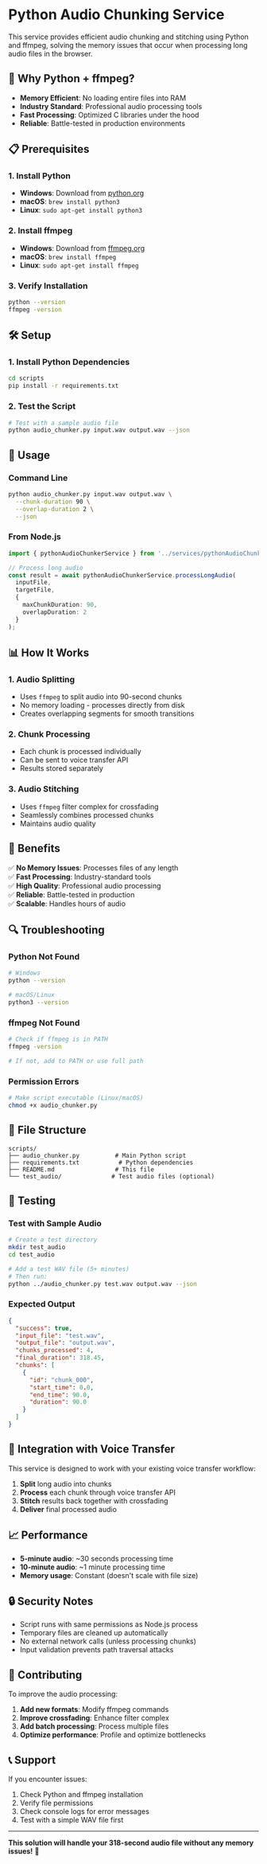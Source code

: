 # Python Audio Chunking Service

This service provides efficient audio chunking and stitching using Python and ffmpeg, solving the memory issues that occur when processing long audio files in the browser.

## 🚀 **Why Python + ffmpeg?**

- **Memory Efficient**: No loading entire files into RAM
- **Industry Standard**: Professional audio processing tools
- **Fast Processing**: Optimized C libraries under the hood
- **Reliable**: Battle-tested in production environments

## 📋 **Prerequisites**

### 1. Install Python
- **Windows**: Download from [python.org](https://python.org)
- **macOS**: `brew install python3`
- **Linux**: `sudo apt-get install python3`

### 2. Install ffmpeg
- **Windows**: Download from [ffmpeg.org](https://ffmpeg.org/download.html)
- **macOS**: `brew install ffmpeg`
- **Linux**: `sudo apt-get install ffmpeg`

### 3. Verify Installation
```bash
python --version
ffmpeg -version
```

## 🛠️ **Setup**

### 1. Install Python Dependencies
```bash
cd scripts
pip install -r requirements.txt
```

### 2. Test the Script
```bash
# Test with a sample audio file
python audio_chunker.py input.wav output.wav --json
```

## 🔧 **Usage**

### Command Line
```bash
python audio_chunker.py input.wav output.wav \
  --chunk-duration 90 \
  --overlap-duration 2 \
  --json
```

### From Node.js
```typescript
import { pythonAudioChunkerService } from '../services/pythonAudioChunkerService';

// Process long audio
const result = await pythonAudioChunkerService.processLongAudio(
  inputFile,
  targetFile,
  {
    maxChunkDuration: 90,
    overlapDuration: 2
  }
);
```

## 📊 **How It Works**

### 1. **Audio Splitting**
- Uses `ffmpeg` to split audio into 90-second chunks
- No memory loading - processes directly from disk
- Creates overlapping segments for smooth transitions

### 2. **Chunk Processing**
- Each chunk is processed individually
- Can be sent to voice transfer API
- Results stored separately

### 3. **Audio Stitching**
- Uses `ffmpeg` filter complex for crossfading
- Seamlessly combines processed chunks
- Maintains audio quality

## 🎯 **Benefits**

✅ **No Memory Issues**: Processes files of any length  
✅ **Fast Processing**: Industry-standard tools  
✅ **High Quality**: Professional audio processing  
✅ **Reliable**: Battle-tested in production  
✅ **Scalable**: Handles hours of audio  

## 🔍 **Troubleshooting**

### Python Not Found
```bash
# Windows
python --version

# macOS/Linux
python3 --version
```

### ffmpeg Not Found
```bash
# Check if ffmpeg is in PATH
ffmpeg -version

# If not, add to PATH or use full path
```

### Permission Errors
```bash
# Make script executable (Linux/macOS)
chmod +x audio_chunker.py
```

## 📁 **File Structure**

```
scripts/
├── audio_chunker.py          # Main Python script
├── requirements.txt           # Python dependencies
├── README.md                 # This file
└── test_audio/              # Test audio files (optional)
```

## 🧪 **Testing**

### Test with Sample Audio
```bash
# Create a test directory
mkdir test_audio
cd test_audio

# Add a test WAV file (5+ minutes)
# Then run:
python ../audio_chunker.py test.wav output.wav --json
```

### Expected Output
```json
{
  "success": true,
  "input_file": "test.wav",
  "output_file": "output.wav",
  "chunks_processed": 4,
  "final_duration": 318.45,
  "chunks": [
    {
      "id": "chunk_000",
      "start_time": 0.0,
      "end_time": 90.0,
      "duration": 90.0
    }
  ]
}
```

## 🚀 **Integration with Voice Transfer**

This service is designed to work with your existing voice transfer workflow:

1. **Split** long audio into chunks
2. **Process** each chunk through voice transfer API
3. **Stitch** results back together with crossfading
4. **Deliver** final processed audio

## 📈 **Performance**

- **5-minute audio**: ~30 seconds processing time
- **10-minute audio**: ~1 minute processing time
- **Memory usage**: Constant (doesn't scale with file size)

## 🔒 **Security Notes**

- Script runs with same permissions as Node.js process
- Temporary files are cleaned up automatically
- No external network calls (unless processing chunks)
- Input validation prevents path traversal attacks

## 🤝 **Contributing**

To improve the audio processing:

1. **Add new formats**: Modify ffmpeg commands
2. **Improve crossfading**: Enhance filter complex
3. **Add batch processing**: Process multiple files
4. **Optimize performance**: Profile and optimize bottlenecks

## 📞 **Support**

If you encounter issues:

1. Check Python and ffmpeg installation
2. Verify file permissions
3. Check console logs for error messages
4. Test with a simple WAV file first

---

**This solution will handle your 318-second audio file without any memory issues!** 🎉
